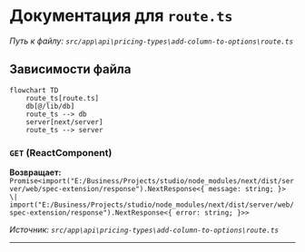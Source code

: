 # Документация для `route.ts`

*Путь к файлу: `src/app\api\pricing-types\add-column-to-options\route.ts`*

## Зависимости файла

```mermaid
flowchart TD
    route_ts[route.ts]
    db[@/lib/db]
    route_ts --> db
    server[next/server]
    route_ts --> server
```

### `GET` (ReactComponent)

**Возвращает:** `Promise<import("E:/Business/Projects/studio/node_modules/next/dist/server/web/spec-extension/response").NextResponse<{ message: string; }> \| import("E:/Business/Projects/studio/node_modules/next/dist/server/web/spec-extension/response").NextResponse<{ error: string; }>>`

*Источник: `src/app\api\pricing-types\add-column-to-options\route.ts`*

---

